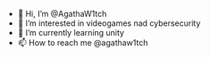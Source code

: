 - 👋 Hi, I’m @AgathaW1tch
- 👀 I’m interested in videogames nad cybersecurity
- 🌱 I’m currently learning unity
- 📫 How to reach me @agathaw1tch

<!---
AgathaW1tch/AgathaW1tch is a ✨ special ✨ repository because its `README.md` (this file) appears on your GitHub profile.
You can click the Preview link to take a look at your changes.
--->
